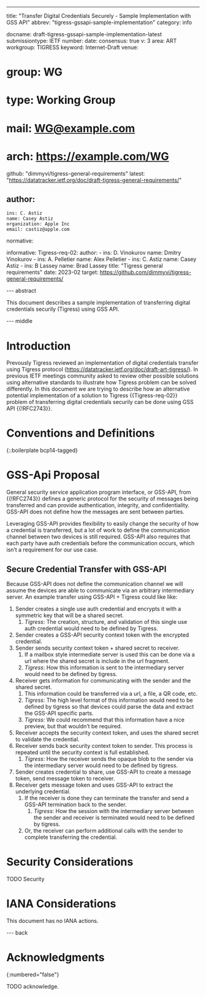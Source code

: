 ---
title: "Transfer Digital Credentials Securely - Sample Implementation with GSS API"
abbrev: "tigress-gssapi-sample-implementation"
category: info

docname: draft-tigress-gssapi-sample-implementation-latest
submissiontype: IETF
number:
date:
consensus: true
v: 3
area: ART
workgroup: TIGRESS
keyword: Internet-Draft
venue:
#  group: WG
#  type: Working Group
#  mail: WG@example.com
#  arch: https://example.com/WG
  github: "dimmyvi/tigress-general-requirements"
  latest: "https://datatracker.ietf.org/doc/draft-tigress-general-requirements/"

author:
 -
    ins: C. Astiz
    name: Casey Astiz
    organization: Apple Inc
    email: castiz@apple.com

normative:

informative:
  Tigress-req-02:
    author:
    -
      ins: D. Vinokurov
      name: Dmitry Vinokurov
    -
      ins: A. Pelletier
      name: Alex Pelletier
    -
      ins: C. Astiz
      name: Casey Astiz
    -
      ins: B Lassey
      name: Brad Lassey
    title: "Tigress general requirements"
    date: 2023-02
    target: https://github.com/dimmyvi/tigress-general-requirements/


--- abstract

This document describes a sample implementation of transferring digital credentials securily (Tigress) using GSS API.

--- middle

# Introduction

Prevously Tigress reviewed an implementation of digital credentials transfer using Tigress protocol (https://datatracker.ietf.org/doc/draft-art-tigress/). In previous IETF meetings community asked to review other possible solutions using alternative standards to illustrate how Tigress problem can be solved differently.
In this document we are trying to describe how an alternative potential implementation of a solution to Tigress {{Tigress-req-02}} problem of transferring digital credentials securily can be done using GSS API {{!RFC2743}}.

# Conventions and Definitions

{::boilerplate bcp14-tagged}

# GSS-Api Proposal 

 General security service application program interface, or GSS-API, from {{!RFC2743}} defines a generic protocol for the security of messages being transferred and can provide authentication, integrity, and confidentiality. GSS-API does not define how the messages are sent between parties.

 Leveraging GSS-API provides flexibility to easily change the security of how a credential is transferred, but a lot of work to define the communication channel between two devices is still required. GSS-API also requires that each party have auth credentials before the communication occurs, which isn’t a requirement for our use case.

 ## Secure Credential Transfer with GSS-API

 Because GSS-API does not define the communication channel we will assume the devices are able to communicate via an arbitrary intermediary server. An example transfer using GSS-API + Tigress could like like:

 1. Sender creates a single use auth credential and encrypts it with a symmetric key that will be a shared secret.
     1. *Tigress*: The creation, structure, and validation of this single use auth credential would need to be defined by Tigress.
 2. Sender creates a GSS-API security context token with the encrypted credential.
 3. Sender sends security context token + shared secret to receiver.
     1. If a mailbox style intermediate server is used this can be done via a url where the shared secret is include in the url fragment.
     2. *Tigress*: How this information is sent to the intermediary server would need to be defined by tigress.
 4. Receiver gets information for communicating with the sender and the shared secret.
     1. This information could be transferred via a url, a file, a QR code, etc.
     2. *Tigress*: The high level format of this information would need to be defined by tigress so that devices could parse the data and extract the GSS-API specific parts.
     3. *Tigress:* We could recommend that this information have a nice preview, but that wouldn’t be required.
 5. Receiver accepts the security context token, and uses the shared secret to validate the credential.
 6. Receiver sends back security context token to sender. This process is repeated until the security context is full established.
     1. *Tigress*: How the receiver sends the opaque blob to the sender via the intermediary server would need to be defined by tigress.
 7. Sender creates credential to share, use GSS-API to create a message token, send message token to receiver.
 8. Receiver gets message token and uses GSS-API to extract the underlying credential.
     1. If the receiver is done they can terminate the transfer and send a GSS-API termination back to the sender.
         1. *Tigress*: How the session with the intermediary server between the sender and receiver is terminated would need to be defined by tigress.
     2. Or, the receiver can perform additional calls with the sender to complete transferring the credential.


# Security Considerations

TODO Security


# IANA Considerations

This document has no IANA actions.


--- back

# Acknowledgments
{:numbered="false"}

TODO acknowledge.
